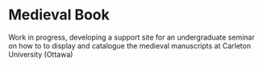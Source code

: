 # Medieval Book
Work in progress, developing a support site for an undergraduate seminar on how to to display and catalogue the medieval manuscripts at Carleton University (Ottawa)
